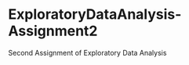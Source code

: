 ExploratoryDataAnalysis-Assignment2
===================================

Second Assignment of Exploratory Data Analysis
